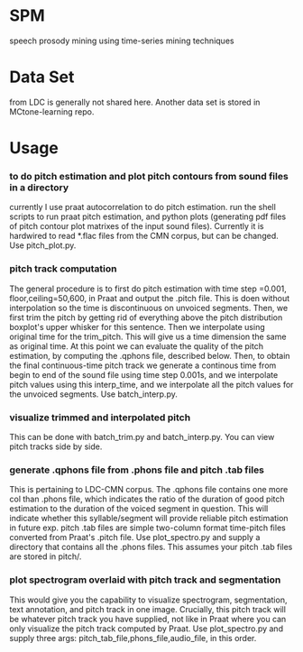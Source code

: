 # SPM
speech prosody mining using time-series mining techniques

# Data Set
from LDC is generally not shared here. Another data set is stored in MCtone-learning repo.

# Usage

### to do pitch estimation and plot pitch contours from sound files in a directory
currently I use praat autocorrelation to do pitch estimation. run the shell scripts to run praat pitch estimation, and python plots (generating pdf files of pitch contour plot matrixes of the input sound files). Currently it is hardwired to read *.flac files from the CMN corpus, but can be changed. Use pitch_plot.py. 


### pitch track computation
The general procedure is to first do pitch estimation with time step =0.001, floor,ceiling=50,600, in Praat and output the .pitch file. This is doen without interpolation so the time is discontinuous on unvoiced segments. Then, we first trim the pitch by getting rid of everything above the pitch distribution boxplot's upper whisker for this sentence. Then we interpolate using original time for the trim_pitch. This will give us a time dimension the same as original time. At this point we can evaluate the quality of the pitch estimation, by computing the .qphons file, described below. Then, to obtain the final continuous-time pitch track we generate a continous time from begin to end of the sound file using time step 0.001s, and we interpolate pitch values using this interp_time, and we interpolate all the pitch values for the unvoiced segments. Use batch_interp.py. 

### visualize trimmed and interpolated pitch
This can be done with batch_trim.py and batch_interp.py. You can view pitch tracks side by side.


### generate .qphons file from .phons file and pitch .tab files
This is pertaining to LDC-CMN corpus. The .qphons file contains one more col than .phons file, which indicates the ratio of the duration of good pitch estimation to the duration of the voiced segment in question. This will indicate whether this syllable/segment will provide reliable pitch estimation in future exp. pitch .tab files are simple two-column format time-pitch files converted from Praat's .pitch file. Use plot_spectro.py and supply a directory that contains all the .phons files. This assumes your pitch .tab files are stored in pitch/. 

### plot spectrogram overlaid with pitch track and segmentation
This would give you the capability to visualize spectrogram, segmentation, text annotation, and pitch track in one image. Crucially, this pitch track will be whatever pitch track you have supplied, not like in Praat where you can only visualize the pitch track computed by Praat. Use plot_spectro.py and supply three args: pitch_tab_file,phons_file,audio_file, in this order. 
